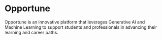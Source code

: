 # Opportune
Opportune is an innovative platform that leverages Generative AI and Machine Learning to support students and professionals in advancing their learning and career paths.
